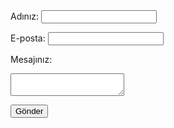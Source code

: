 <form action="https://formspree.io/f/{form_id}" method="POST">
  <label for="name">Adınız:</label>
  <input type="text" name="name" id="name" required>
  
  <label for="email">E-posta:</label>
  <input type="email" name="_replyto" id="email" required>
  
  <label for="message">Mesajınız:</label>
  <textarea name="message" id="message" required></textarea>
  
  <button type="submit">Gönder</button>
</form>
